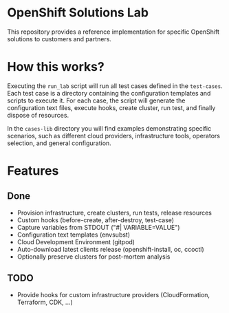 # OpenShift Solutions Lab

This repository provides a reference implementation for specific OpenShift solutions to customers and partners. 

# How this works?

Executing the ```run_lab``` script will run all test cases defined in the ```test-cases```. Each test case is a directory containing the configuration templates and scripts to execute it. For each case, the script will generate the configuration text files, execute hooks, create cluster, run test, and finally dispose of resources. 

In the ```cases-lib``` directory you will find examples demonstrating specific scenarios, such as different cloud providers, infrastructure tools, operators selection, and general configuration.


# Features

## Done

* Provision infrastructure, create clusters, run tests, release resources
* Custom hooks (before-create, after-destroy, test-case)
* Capture variables from STDOUT ("#| VARIABLE=VALUE")
* Configuration text templates (envsubst)
* Cloud Development Environment (gitpod)
* Auto-download latest clients release (openshift-install, oc, ccoctl)
* Optionally preserve clusters for post-mortem analysis

## TODO

* Provide hooks for custom infrastructure providers (CloudFormation, Terraform, CDK, ...)
